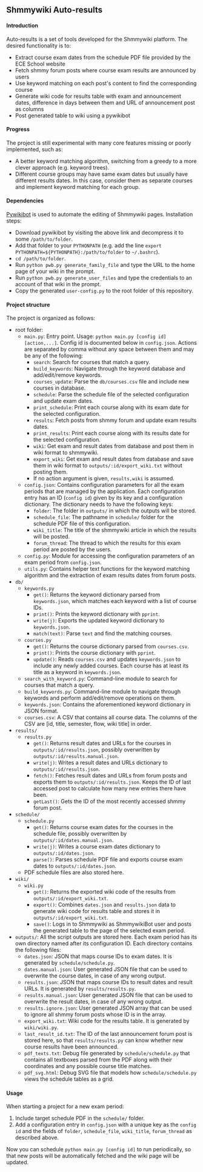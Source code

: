 ## Shmmywiki Auto-results

#### Introduction

Auto-results is a set of tools developed for the Shmmywiki platform. The desired functionality is to:
* Extract course exam dates from the schedule PDF file provided by the ECE School website
* Fetch shmmy forum posts where course exam results are announced by users
* Use keyword matching on each post's content to find the corresponding course
* Generate wiki code for results table with exam and announcement dates, difference in days between them and URL of announcement post as columns
* Post generated table to wiki using a pywikibot

#### Progress

The project is still experimental with many core features missing or poorly implemented, such as:
* A better keyword matching algorithm, switching from a greedy to a more clever approach (e.g. keyword trees).
* Different course groups may have same exam dates but usually have different results dates. In this case, consider them as separate courses and implement keyword matching for each group.

#### Dependencies

[Pywikibot](https://www.mediawiki.org/wiki/Manual:Pywikibot) is used to automate the editing of Shmmywiki pages. Installation steps:
- Download pywikibot by visiting the above link and decompress it to some `/path/to/folder`.
- Add that folder to your `PYTHONPATH` (e.g. add the line `export PYTHONPATH=${PYTHONPATH}:/path/to/folder` to `~/.bashrc`).
- `cd /path/to/folder`.
- Run `python pwb.py generate_family_file` and type the URL to the home page of your wiki in the prompt.
- Run `python pwb.py generate_user_files` and type the credentials to an account of that wiki in the prompt.
- Copy the generated `user-config.py` to the root folder of this repository.

#### Project structure

The project is organized as follows:
* root folder:
    * `main.py`: Entry point. Usage: `python main.py [config id] [action,...]`. Config id is documented below in `config.json`. Actions are separated by comma without any space between them and may be any of the following:
        * `search`: Search for courses that match a query.
        * `build_keywords`: Navigate through the keyword database and add/edit/remove keywords.
        * `courses_update`: Parse the `db/courses.csv` file and include new courses in database.
        * `schedule`: Parse the schedule file of the selected configuration and update exam dates.
        * `print_schedule`: Print each course along with its exam date for the selected configuration.
        * `results`: Fetch posts from shmmy forum and update exam results dates.
        * `print_results`: Print each course along with its results date for the selected configuration.
        * `wiki`: Get exam and result dates from database and post them in wiki format to shmmywiki.
        * `export_wiki`: Get exam and result dates from database and save them in wiki format to `outputs/:id/export_wiki.txt` without posting them.
        * If no action argument is given, `results,wiki` is assumed.
    * `config.json`: Contains configuration parameters for all the exam periods that are managed by the application. Each configuration entry has an ID (`config id`) given by its key and a configuration dictionary. The dictionary needs to have the following keys:
        * `folder`: The folder in `outputs/` in which the outputs will be stored.
        * `schedule_file`: The pathname in `schedule/` folder for the schedule PDF file of this configuration.
        * `wiki_title`: The title of the shmmywiki article in which the results will be posted.
        * `forum_thread`: The thread to which the results for this exam period are posted by the users.
    * `config.py`: Module for accessing the configuration parameters of an exam period from `config.json`.
    * `utils.py`: Contains helper text functions for the keyword matching algorithm and the extraction of exam results dates from forum posts.
* `db/`
    * `keywords.py`
        * `get()`: Returns the keyword dictionary parsed from `keywords.json`, which matches each keyword with a list of course IDs.
        * `print()`: Prints the keyword dictionary with `pprint`.
        * `write(j)`: Exports the updated keyword dictionary to `keywords.json`.
        * `match(text)`: Parse `text` and find the matching courses.
    * `courses.py`
        * `get()`: Returns the course dictionary parsed from `courses.csv`.
        * `print()`: Prints the course dictionary with `pprint`.
        * `update()`: Reads `courses.csv` and updates `keywords.json` to include any newly added courses. Each course has at least its title as a keyword in `keywords.json`.
    * `search_with_keyword.py`: Command-line module to search for courses that match a query.
    * `build_keywords.py`: Command-line module to navigate through keywords and perform add/edit/remove operations on them.
    * `keywords.json`: Contains the aforementioned keyword dictionary in JSON format.
    * `courses.csv`: A CSV that contains all course data. The columns of the CSV are [id, title, semester, flow, wiki title] in order.
* `results/`
    * `results.py`
        * `get()`: Returns result dates and URLs for the courses in `outputs/:id/results.json`, possibly overwritten by `outputs/:id/results.manual.json`.
        * `write(j)`: Writes a result dates and URLs dictionary to `outputs/:id/results.json`.
        * `fetch()`: Fetches result dates and URLs from forum posts and exports them to `outputs/:id/results.json`. Keeps the ID of last accessed post to calculate how many new entries there have been.
        * `getLast()`: Gets the ID of the most recently accessed shmmy forum post.
* `schedule/`
    * `schedule.py`
        * `get()`: Returns course exam dates for the courses in the schedule file, possibly overwritten by `outputs/:id/dates.manual.json`.
        * `write(j)`: Writes a course exam dates dictionary to `outputs/:id/dates.json`.
        * `parse()`: Parses schedule PDF file and exports course exam dates to `outputs/:id/dates.json`.
    * PDF schedule files are also stored here.
* `wiki/`
    * `wiki.py`
        * `get()`: Returns the exported wiki code of the results from `outputs/:id/export_wiki.txt`.
        * `export()`: Combines `dates.json` and `results.json` data to generate wiki code for results table and stores it in `outputs/:id/export_wiki.txt`.
        * `save()`: Logs in to Shmmywiki as ShmmywikiBot user and posts the generated table to the page of the selected exam period.
* `outputs/`: All the script outputs are stored here. Each exam period has its own directory named after its configuration ID. Each directory contains the following files:
    * `dates.json`: JSON that maps course IDs to exam dates. It is generated by `schedule/schedule.py`.
    * `dates.manual.json`: User generated JSON file that can be used to overwrite the course dates, in case of any wrong output.
    * `results.json`: JSON that maps course IDs to result dates and result URLs. It is generated by `results/results.py`.
    * `results.manual.json`: User generated JSON file that can be used to overwrite the result dates, in case of any wrong output.
    * `results.ignore.json`: User generated JSON array that can be used to ignore all shmmy forum posts whose ID is in the array.
    * `export_wiki.txt`: Wiki code for the results table. It is generated by `wiki/wiki.py`.
    * `last_result_id.txt`: The ID of the last announcement forum post is stored here, so that `results/results.py` can know whether new course results have been announced.
    * `pdf_texts.txt`: Debug file generated by `schedule/schedule.py` that contains all textboxes parsed from the PDF along with their coordinates and any possible course title matches.
    * `pdf_svg.html`: Debug SVG file that models how `schedule/schedule.py` views the schedule tables as a grid.

#### Usage

When starting a project for a new exam period:
1. Include target schedule PDF in the `schedule/` folder.
1. Add a configuration entry in `config.json` with a unique key as the `config id` and the fields of `folder`, `schedule_file`, `wiki_title`, `forum_thread` as described above.

Now you can schedule `python main.py [config id]` to run periodically, so that new posts will be automatically fetched and the wiki page will be updated.